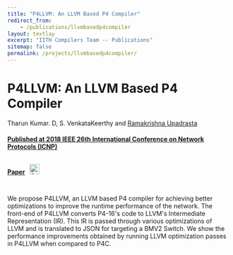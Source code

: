```yaml
---
title: "P4LLVM: An LLVM Based P4 Compiler"
redirect_from:
    - /publications/llvmbasedp4compiler
layout: textlay
excerpt: "IITH Compilers Team -- Publications"
sitemap: false
permalink: /projects/llvmbasedp4compiler/
---
```



<div class="container-fluid" style="height:100%; width:100%"> 
<h1>P4LLVM: An LLVM Based P4 Compiler</h1>
<p>Tharun Kumar. D, S. VenkataKeerthy and <a href="https://www.iith.ac.in/~ramakrishna" target="_blank">Ramakrishna Upadrasta</p>
<h4> Published at 2018 IEEE 26th International Conference on Network Protocols (ICNP)</h4>

<br>
 
 <div style="position:relative; top:-25px;">
 <h4><a href="https://ieeexplore.ieee.org/document/8526847" target="_blank">Paper</a>
 &nbsp;
 <a href= "https://github.com/IITH-Compilers/P4LLVM" target="_blank">
 <img class="dp-img" alt="OpenMp_Github" src="https://github.githubassets.com/favicons/favicon.svg" width="23px" height="23px" />
 </a> 
 </h4>
 </div>
 
<p> We propose P4LLVM, an LLVM based P4 compiler for achieving better optimizations to improve the runtime performance of the network. The front-end of P4LLVM converts P4-16's code to LLVM's Intermediate Representation (IR). This IR is passed through various optimizations of LLVM and is translated to JSON for targeting a BMV2 Switch. We show the performance improvements obtained by running LLVM optimization passes in P4LLVM when compared to P4C.</p>
<br>
</div>
